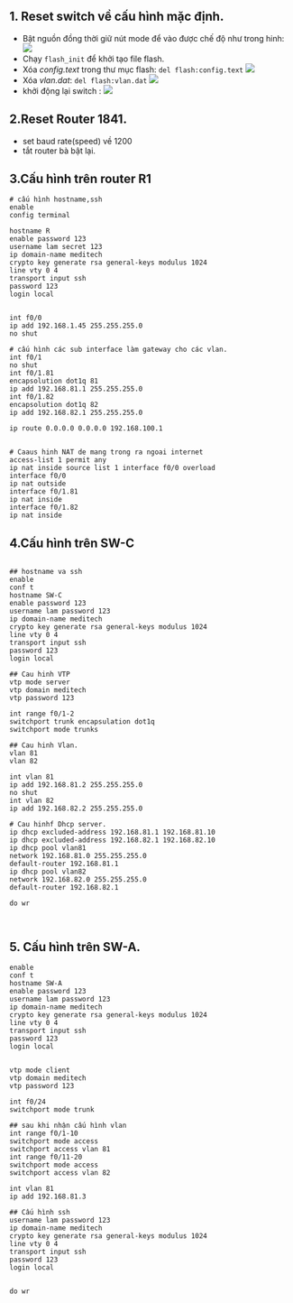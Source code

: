 ## 1. Reset switch về cấu hình mặc định.
- Bật nguồn đồng thời giữ nút mode để vào được chế độ như trong hinh:
![](http://i.imgur.com/0dweIn9.png)
- Chạy `flash_init` để khởi tạo file flash.
- Xóa *config.text* trong thư mục flash:
`del flash:config.text`
![](http://i.imgur.com/l1Bjd0G.png)
- Xóa *vlan.dat*:
`del flash:vlan.dat`
![](http://i.imgur.com/RPtt7qJ.png)
- khởi động lại switch :
![](http://i.imgur.com/0k4fwLG.png)

## 2.Reset Router 1841.

- set baud rate(speed) về 1200
- tắt router bà bật lại.

## 3.Cấu hình trên router R1
```
# cấu hình hostname,ssh
enable
config terminal

hostname R
enable password 123
username lam secret 123
ip domain-name meditech
crypto key generate rsa general-keys modulus 1024
line vty 0 4
transport input ssh
password 123
login local


int f0/0
ip add 192.168.1.45 255.255.255.0
no shut

# cấu hình các sub interface làm gateway cho các vlan.
int f0/1
no shut
int f0/1.81
encapsolution dot1q 81
ip add 192.168.81.1 255.255.255.0
int f0/1.82
encapsolution dot1q 82
ip add 192.168.82.1 255.255.255.0

ip route 0.0.0.0 0.0.0.0 192.168.100.1


# Caaus hinh NAT de mang trong ra ngoai internet
access-list 1 permit any
ip nat inside source list 1 interface f0/0 overload
interface f0/0
ip nat outside
interface f0/1.81
ip nat inside
interface f0/1.82
ip nat inside
```


## 4.Cấu hình trên SW-C

```

## hostname va ssh
enable
conf t
hostname SW-C
enable password 123
username lam password 123
ip domain-name meditech
crypto key generate rsa general-keys modulus 1024
line vty 0 4
transport input ssh
password 123
login local

## Cau hinh VTP
vtp mode server
vtp domain meditech
vtp password 123

int range f0/1-2
switchport trunk encapsulation dot1q
switchport mode trunks

## Cau hinh Vlan.
vlan 81
vlan 82

int vlan 81
ip add 192.168.81.2 255.255.255.0
no shut
int vlan 82
ip add 192.168.82.2 255.255.255.0

# Cau hinhf Dhcp server.
ip dhcp excluded-address 192.168.81.1 192.168.81.10
ip dhcp excluded-address 192.168.82.1 192.168.82.10
ip dhcp pool vlan81
network 192.168.81.0 255.255.255.0
default-router 192.168.81.1  
ip dhcp pool vlan82
network 192.168.82.0 255.255.255.0
default-router 192.168.82.1

do wr



```
## 5. Cấu hình trên SW-A.

```
enable
conf t
hostname SW-A
enable password 123
username lam password 123
ip domain-name meditech
crypto key generate rsa general-keys modulus 1024
line vty 0 4
transport input ssh
password 123
login local


vtp mode client
vtp domain meditech
vtp password 123

int f0/24
switchport mode trunk

## sau khi nhận cấu hình vlan
int range f0/1-10
switchport mode access
switchport access vlan 81
int range f0/11-20
switchport mode access
switchport access vlan 82

int vlan 81
ip add 192.168.81.3

## Cấu hình ssh
username lam password 123
ip domain-name meditech
crypto key generate rsa general-keys modulus 1024
line vty 0 4
transport input ssh
password 123
login local


do wr

```
